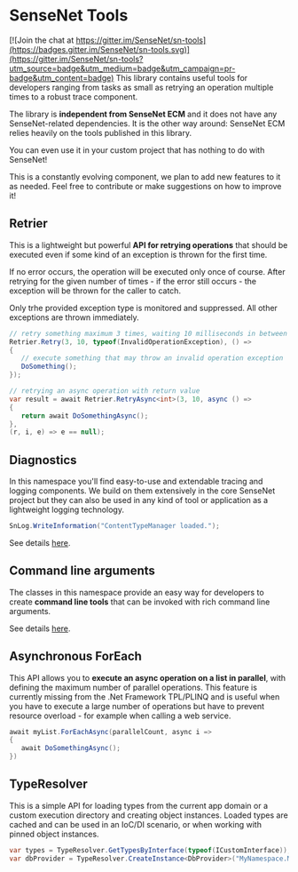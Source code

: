 # SenseNet Tools

[![Join the chat at https://gitter.im/SenseNet/sn-tools](https://badges.gitter.im/SenseNet/sn-tools.svg)](https://gitter.im/SenseNet/sn-tools?utm_source=badge&utm_medium=badge&utm_campaign=pr-badge&utm_content=badge)
This library contains useful tools for developers ranging from tasks as small as retrying an operation multiple times to a robust trace component.

The library is **independent from SenseNet ECM** and it does not have any SenseNet-related dependencies. It is the other way around: SenseNet ECM relies heavily on the tools published in this library.

You can even use it in your custom project that has nothing to do with SenseNet!

This is a constantly evolving component, we plan to add new features to it as needed. Feel free to contribute or make suggestions on how to improve it!

## Retrier
This is a lightweight but powerful **API for retrying operations** that should be executed even if some kind of an exception is thrown for the first time.

If no error occurs, the operation will be executed only once of course. After retrying for the given number of times - if the error still occurs - the exception will be thrown for the caller to catch. 

Only trhe provided exception type is monitored and suppressed. All other exceptions are thrown immediately.

````csharp
// retry something maximum 3 times, waiting 10 milliseconds in between
Retrier.Retry(3, 10, typeof(InvalidOperationException), () =>
{
   // execute something that may throw an invalid operation exception
   DoSomething();
});

// retrying an async operation with return value
var result = await Retrier.RetryAsync<int>(3, 10, async () =>
{
   return await DoSomethingAsync();
},
(r, i, e) => e == null);
````

## Diagnostics
In this namespace you'll find easy-to-use and extendable tracing and logging components. We build on them extensively in the core SenseNet project but they can also be used in any kind of tool or application as a lightweight logging technology.

```csharp
SnLog.WriteInformation("ContentTypeManager loaded.");
```

See details [here](src/SenseNet.Tools/Diagnostics/Readme.md).

## Command line arguments
The classes in this namespace provide an easy way for developers to create **command line tools** that can be invoked with rich command line arguments.

See details [here](src/SenseNet.Tools/Tools/CommandLineArguments/Readme.md).

## Asynchronous ForEach
This API allows you to **execute an async operation on a list in parallel**, with defining the maximum number of parallel operations. This feature is currently missing from the .Net Framework TPL/PLINQ and is useful when you have to execute a large number of operations but have to prevent resource overload - for example when calling a web service.
````csharp
await myList.ForEachAsync(parallelCount, async i =>
{
   await DoSomethingAsync();
})
````

## TypeResolver
This is a simple API for loading types from the current app domain or a custom execution directory and creating object instances. Loaded types are cached and can be used in an IoC/DI scenario, or when working with pinned object instances.
````csharp
var types = TypeResolver.GetTypesByInterface(typeof(ICustomInterface));
var dbProvider = TypeResolver.CreateInstance<DbProvider>("MyNamespace.MyDbProvider");
````